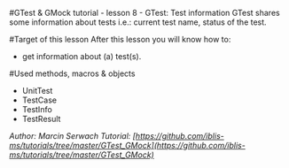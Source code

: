 #GTest & GMock tutorial - lesson 8 - GTest: Test information
GTest shares some information about tests i.e.: current test name, status of the test. 

#Target of this lesson
After this lesson you will know how to:
- get information about (a) test(s).

#Used methods, macros & objects
- UnitTest
- TestCase
- TestInfo
- TestResult


*Author: Marcin Serwach*
*Tutorial: [https://github.com/iblis-ms/tutorials/tree/master/GTest_GMock](https://github.com/iblis-ms/tutorials/tree/master/GTest_GMock)*
